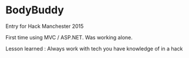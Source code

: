 # BodyBuddy

Entry for Hack Manchester 2015

First time using MVC / ASP.NET. Was working alone.

Lesson learned : Always work with tech you have knowledge of in a hack
